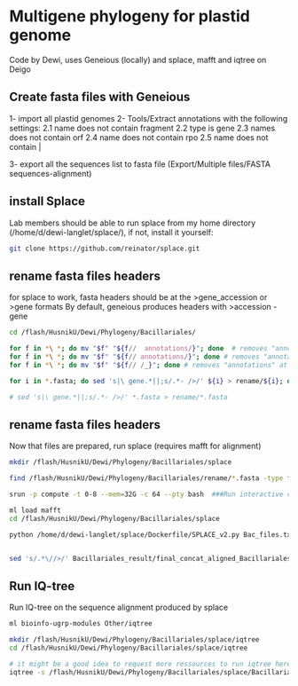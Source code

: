 # Multigene phylogeny for plastid genome

Code by Dewi, uses Geneious (locally) and splace, mafft and iqtree on Deigo

## Create fasta files with Geneious

1- import all plastid genomes
2- Tools/Extract annotations with the following settings:
    2.1 name does not contain fragment
    2.2 type is gene
    2.3 names does not contain orf
    2.4 name does not contain rpo
    2.5 name does not contain |

3- export all the sequences list to fasta file (Export/Multiple files/FASTA sequences-alignment)

## install Splace
Lab members should be able to run splace from my home directory (/home/d/dewi-langlet/splace/), if not, install it yourself:
``` bash
git clone https://github.com/reinator/splace.git

```

## rename fasta files headers
for splace to work, fasta headers should be at the >gene_accession  or >gene formats
By default, geneious produces headers with >accession - gene

``` bash
cd /flash/HusnikU/Dewi/Phylogeny/Bacillariales/

for f in *\ *; do mv "$f" "${f//  annotations/}"; done  # removes "annotations" at the end of the file
for f in *\ *; do mv "$f" "${f// annotations/}"; done # removes "annotations" at the end of the file
for f in *\ *; do mv "$f" "${f// /_}"; done # removes "annotations" at the end of the file

for i in *.fasta; do sed 's|\ gene.*||;s/.*- />/' ${i} > rename/${i}; done # reformat the fasta file header

# sed 's|\ gene.*||;s/.*- />/' *.fasta > rename/*.fasta
```
## rename fasta files headers
Now that files are prepared, run splace (requires mafft for alignment)

``` bash
mkdir /flash/HusnikU/Dewi/Phylogeny/Bacillariales/splace

find /flash/HusnikU/Dewi/Phylogeny/Bacillariales/rename/*.fasta -type f > /flash/HusnikU/Dewi/Phylogeny/Bacillariales/splace/Bac_files.txt ### creates a text file with the list of fasta files to align

srun -p compute -t 0-8 --mem=32G -c 64 --pty bash  ###Run interactive code 

ml load mafft
cd /flash/HusnikU/Dewi/Phylogeny/Bacillariales/splace

python /home/d/dewi-langlet/splace/Dockerfile/SPLACE_v2.py Bac_files.txt 64 Bacillariales #Runs Splace to the Bacillariales output using 64 cores ()


sed 's/.*\//>/' Bacillariales_result/final_concat_aligned_Bacillariales.fasta > Bacillariales_result/final_concat_aligned_Bacillariales_simple.fasta ### removes path name from the sequences headers
```

## Run IQ-tree
Run IQ-tree on the sequence alignment produced by splace
``` bash
ml bioinfo-ugrp-modules Other/iqtree

mkdir /flash/HusnikU/Dewi/Phylogeny/Bacillariales/splace/iqtree
cd /flash/HusnikU/Dewi/Phylogeny/Bacillariales/splace/iqtree

# it might be a good idea to request more ressources to run iqtree here
iqtree -s /flash/HusnikU/Dewi/Phylogeny/Bacillariales/splace/Bacillariales_result/final_concat_aligned_Bacillariales_simple.fasta -m TEST -bb 1000 -alrt 1000


```

